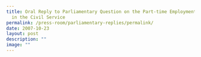 ```yaml
---
title: Oral Reply to Parliamentary Question on the Part‑time Employment Scheme
  in the Civil Service
permalink: /press-room/parliamentary-replies/permalink/
date: 2007-10-23
layout: post
description: ""
image: ""
---
```

